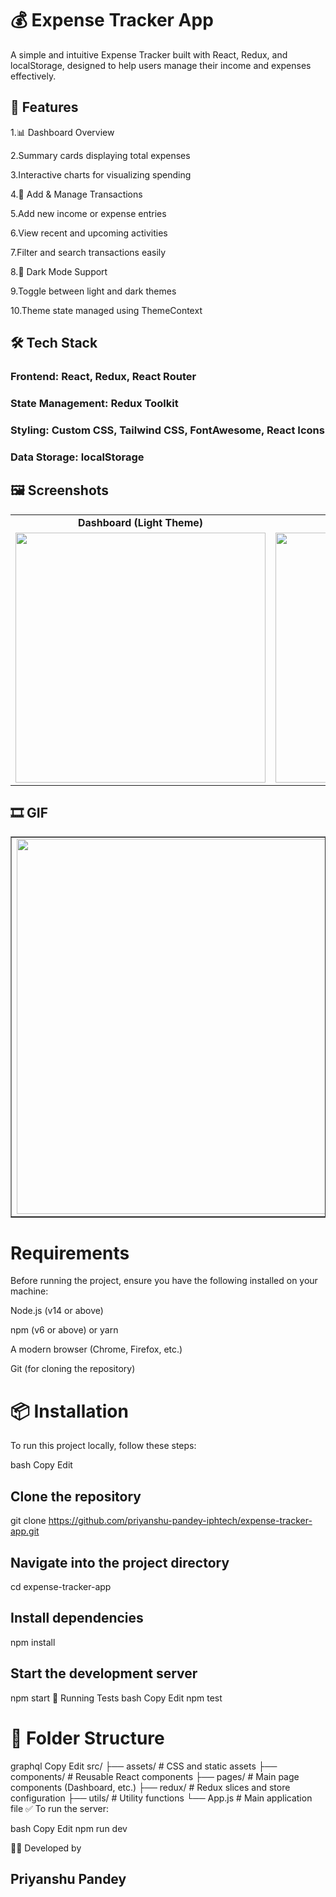 # 💰 Expense Tracker App
A simple and intuitive Expense Tracker built with React, Redux, and localStorage, designed to help users manage their income and expenses effectively.

## 🚀 Features
1.📊 Dashboard Overview

2.Summary cards displaying total expenses

3.Interactive charts for visualizing spending

4.💸 Add & Manage Transactions

5.Add new income or expense entries

6.View recent and upcoming activities

7.Filter and search transactions easily

8.🌙 Dark Mode Support

9.Toggle between light and dark themes

10.Theme state managed using ThemeContext

## 🛠️ Tech Stack
### Frontend: React, Redux, React Router

### State Management: Redux Toolkit

### Styling: Custom CSS, Tailwind CSS, FontAwesome, React Icons

### Data Storage: localStorage

## 🖼️ Screenshots


<table> <tr> <td align="center"><strong>Dashboard (Light Theme)</strong></td> <td align="center"><strong>Dashboard (Dark Theme)</strong></td> </tr> <tr> <td align="center"> <img src="![Image](https://github.com/user-attachments/assets/7d7cd54d-e6b2-48ae-95fd-6997b12b2e2b)" width="400" /> </td> <td align="center"> <img src="https://github.com/user-attachments/assets/558b2780-8aeb-47c7-85a4-92201307aac6" width="400" /> </td> </tr> </table>



## 🎞️ GIF 
<table border="1" style="border-collapse: collapse;">
  <tr>
    <td>
      <img src="https://github.com/user-attachments/assets/93f2dc37-8d13-4487-941f-d00d795a18dd" width="600" />
    </td>
  </tr>
</table>

# Requirements
Before running the project, ensure you have the following installed on your machine:

Node.js (v14 or above)

npm (v6 or above) or yarn

A modern browser (Chrome, Firefox, etc.)

Git (for cloning the repository)



# 📦 Installation
To run this project locally, follow these steps:

bash
Copy
Edit

## Clone the repository
git clone https://github.com/priyanshu-pandey-iphtech/expense-tracker-app.git

## Navigate into the project directory
cd expense-tracker-app

## Install dependencies
npm install

## Start the development server
npm start
🧪 Running Tests
bash
Copy
Edit
npm test
# 📁 Folder Structure
graphql
Copy
Edit
src/
├── assets/         # CSS and static assets
├── components/     # Reusable React components
├── pages/          # Main page components (Dashboard, etc.)
├── redux/          # Redux slices and store configuration
├── utils/          # Utility functions
└── App.js          # Main application file
✅ To run the server:

bash
Copy
Edit
npm run dev


🙋‍♂️ 
Developed  by 
## Priyanshu Pandey
